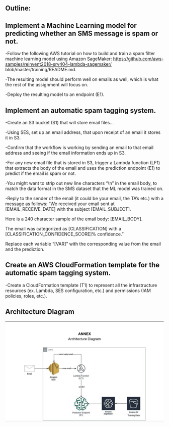 ## Outline:

## Implement a Machine Learning model for predicting whether an SMS message is spam or not.
-Follow the following AWS tutorial on how to build and train a spam filter machine learning model using Amazon SageMaker: https://github.com/aws-samples/reinvent2018-srv404-lambda-sagemaker/ blob/master/training/README.md. 

-The resulting model should perform well on emails as well, which is what the rest of the assignment will focus on.  

-Deploy the resulting model to an endpoint (E1).  


## Implement an automatic spam tagging system.
-Create an S3 bucket (S1) that will store email files...

-Using SES, set up an email address, that upon receipt of an email it stores it in S3.  

-Confirm that the workflow is working by sending an email to that email address and seeing if the email information ends up in S3.  

-For any new email file that is stored in S3, trigger a Lambda function (LF1) that extracts the body of the email and uses the prediction endpoint (E1) to predict if the email is spam or not.

-You might want to strip out new line characters “\n” in the email body, to match the data format in the SMS dataset that the ML model was trained on.

-Reply to the sender of the email (it could be your email, the TA’s etc.) with a message as follows:
“We received your email sent at [EMAIL_RECEIVE_DATE] with the subject [EMAIL_SUBJECT].  

Here is a 240 character sample of the email body: [EMAIL_BODY]. 

The email was categorized as [CLASSIFICATION] with a [CLASSIFICATION_CONFIDENCE_SCORE]% confidence.”  

Replace each variable “[VAR]” with the corresponding value from the email and the prediction.  


## Create an AWS CloudFormation template for the automatic spam tagging system.

-Create a CloudFormation template (T1) to represent all the infrastructure resources (ex. Lambda, SES configuration, etc.) and permissions (IAM policies, roles, etc.).

## Architecture DIagram 

![alt text](https://github.com/takhilabhinav/aws_email_spam/blob/main/Architecture/Screen%20Shot%202022-11-17%20at%2011.20.27%20PM.png)
